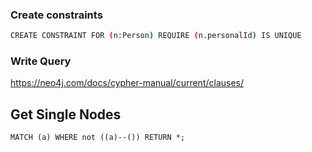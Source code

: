 

### Create constraints
```bash
CREATE CONSTRAINT FOR (n:Person) REQUIRE (n.personalId) IS UNIQUE
```


### Write Query
https://neo4j.com/docs/cypher-manual/current/clauses/


## Get Single Nodes
```
MATCH (a) WHERE not ((a)--()) RETURN *;
```